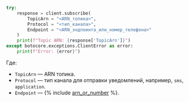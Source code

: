 ```python
try:
    response = client.subscribe(
        TopicArn = "<ARN_топика>",
        Protocol = "<тип_канала>",
        Endpoint = "<ARN_эндпоинта_или_номер_телефона>"
    )
    print(f"Topic ARN: {response['TopicArn']}")
except botocore.exceptions.ClientError as error:
    print(f"Error: {error}")
```

Где:

* `TopicArn` — ARN топика.
* `Protocol` — тип канала для отправки уведомлений, например, `sms`, `application`.
* `Endpoint` — {% include [arn_or_number](arn_or_number.md) %}.